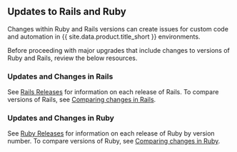 ## Updates to Rails and Ruby

Changes within Ruby and Rails versions can create issues for custom code and automation in {{ site.data.product.title_short }} environments.

Before proceeding with major upgrades that include changes to versions of Ruby and Rails, review the below resources.

### Updates and Changes in Rails

See [Rails Releases](https://weblog.rubyonrails.org/releases/) for information on each release of Rails. To compare versions of Rails, see [Comparing changes in Rails](https://github.com/rails/rails/compare).

### Updates and Changes in Ruby

See [Ruby Releases](https://www.ruby-lang.org/en/downloads/releases/) for information on each release of Ruby by version number. To compare versions of Ruby, see [Comparing changes in Ruby](https://github.com/ruby/ruby/compare).
